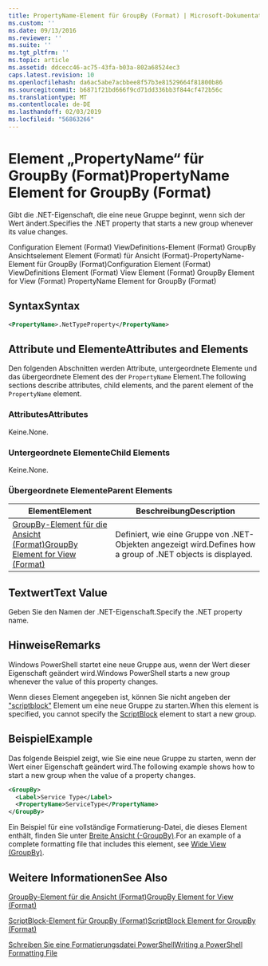 ```yaml
---
title: PropertyName-Element für GroupBy (Format) | Microsoft-Dokumentation
ms.custom: ''
ms.date: 09/13/2016
ms.reviewer: ''
ms.suite: ''
ms.tgt_pltfrm: ''
ms.topic: article
ms.assetid: ddcecc46-ac75-43fa-b03a-802a68524ec3
caps.latest.revision: 10
ms.openlocfilehash: da6ac5abe7acbbee8f57b3e81529664f81800b86
ms.sourcegitcommit: b6871f21bd666f9cd71dd336bb3f844cf472b56c
ms.translationtype: MT
ms.contentlocale: de-DE
ms.lasthandoff: 02/03/2019
ms.locfileid: "56863266"
---
```

# <a name="propertyname-element-for-groupby-format"></a><span data-ttu-id="f4fee-102">Element „PropertyName“ für GroupBy (Format)</span><span class="sxs-lookup"><span data-stu-id="f4fee-102">PropertyName Element for GroupBy (Format)</span></span>

<span data-ttu-id="f4fee-103">Gibt die .NET-Eigenschaft, die eine neue Gruppe beginnt, wenn sich der Wert ändert.</span><span class="sxs-lookup"><span data-stu-id="f4fee-103">Specifies the .NET property that starts a new group whenever its value changes.</span></span>

<span data-ttu-id="f4fee-104">Configuration Element (Format) ViewDefinitions-Element (Format) GroupBy Ansichtselement Element (Format) für Ansicht (Format)-PropertyName-Element für GroupBy (Format)</span><span class="sxs-lookup"><span data-stu-id="f4fee-104">Configuration Element (Format) ViewDefinitions Element (Format) View Element (Format) GroupBy Element for View (Format) PropertyName Element for GroupBy (Format)</span></span>

## <a name="syntax"></a><span data-ttu-id="f4fee-105">Syntax</span><span class="sxs-lookup"><span data-stu-id="f4fee-105">Syntax</span></span>

```xml
<PropertyName>.NetTypeProperty</PropertyName>
```

## <a name="attributes-and-elements"></a><span data-ttu-id="f4fee-106">Attribute und Elemente</span><span class="sxs-lookup"><span data-stu-id="f4fee-106">Attributes and Elements</span></span>

<span data-ttu-id="f4fee-107">Den folgenden Abschnitten werden Attribute, untergeordnete Elemente und das übergeordnete Element des der `PropertyName` Element.</span><span class="sxs-lookup"><span data-stu-id="f4fee-107">The following sections describe attributes, child elements, and the parent element of the `PropertyName` element.</span></span>

### <a name="attributes"></a><span data-ttu-id="f4fee-108">Attributes</span><span class="sxs-lookup"><span data-stu-id="f4fee-108">Attributes</span></span>

<span data-ttu-id="f4fee-109">Keine.</span><span class="sxs-lookup"><span data-stu-id="f4fee-109">None.</span></span>

### <a name="child-elements"></a><span data-ttu-id="f4fee-110">Untergeordnete Elemente</span><span class="sxs-lookup"><span data-stu-id="f4fee-110">Child Elements</span></span>

<span data-ttu-id="f4fee-111">Keine.</span><span class="sxs-lookup"><span data-stu-id="f4fee-111">None.</span></span>

### <a name="parent-elements"></a><span data-ttu-id="f4fee-112">Übergeordnete Elemente</span><span class="sxs-lookup"><span data-stu-id="f4fee-112">Parent Elements</span></span>

|<span data-ttu-id="f4fee-113">Element</span><span class="sxs-lookup"><span data-stu-id="f4fee-113">Element</span></span>|<span data-ttu-id="f4fee-114">Beschreibung</span><span class="sxs-lookup"><span data-stu-id="f4fee-114">Description</span></span>|
|-------------|-----------------|
|[<span data-ttu-id="f4fee-115">GroupBy-Element für die Ansicht (Format)</span><span class="sxs-lookup"><span data-stu-id="f4fee-115">GroupBy Element for View (Format)</span></span>](./groupby-element-for-view-format.md)|<span data-ttu-id="f4fee-116">Definiert, wie eine Gruppe von .NET-Objekten angezeigt wird.</span><span class="sxs-lookup"><span data-stu-id="f4fee-116">Defines how a group of .NET objects is displayed.</span></span>|

## <a name="text-value"></a><span data-ttu-id="f4fee-117">Textwert</span><span class="sxs-lookup"><span data-stu-id="f4fee-117">Text Value</span></span>

<span data-ttu-id="f4fee-118">Geben Sie den Namen der .NET-Eigenschaft.</span><span class="sxs-lookup"><span data-stu-id="f4fee-118">Specify the .NET property name.</span></span>

## <a name="remarks"></a><span data-ttu-id="f4fee-119">Hinweise</span><span class="sxs-lookup"><span data-stu-id="f4fee-119">Remarks</span></span>

<span data-ttu-id="f4fee-120">Windows PowerShell startet eine neue Gruppe aus, wenn der Wert dieser Eigenschaft geändert wird.</span><span class="sxs-lookup"><span data-stu-id="f4fee-120">Windows PowerShell starts a new group whenever the value of this property changes.</span></span>

<span data-ttu-id="f4fee-121">Wenn dieses Element angegeben ist, können Sie nicht angeben der ["scriptblock"](./scriptblock-element-for-groupby-format.md) Element um eine neue Gruppe zu starten.</span><span class="sxs-lookup"><span data-stu-id="f4fee-121">When this element is specified, you cannot specify the [ScriptBlock](./scriptblock-element-for-groupby-format.md) element to start a new group.</span></span>

## <a name="example"></a><span data-ttu-id="f4fee-122">Beispiel</span><span class="sxs-lookup"><span data-stu-id="f4fee-122">Example</span></span>

<span data-ttu-id="f4fee-123">Das folgende Beispiel zeigt, wie Sie eine neue Gruppe zu starten, wenn der Wert einer Eigenschaft geändert wird.</span><span class="sxs-lookup"><span data-stu-id="f4fee-123">The following example shows how to start a new group when the value of a property changes.</span></span>

```xml
<GroupBy>
  <Label>Service Type</Label>
  <PropertyName>ServiceType</PropertyName>
</GroupBy>

```

<span data-ttu-id="f4fee-124">Ein Beispiel für eine vollständige Formatierung-Datei, die dieses Element enthält, finden Sie unter [Breite Ansicht (-GroupBy)](./wide-view-groupby.md).</span><span class="sxs-lookup"><span data-stu-id="f4fee-124">For an example of a complete formatting file that includes this element, see [Wide View (GroupBy)](./wide-view-groupby.md).</span></span>

## <a name="see-also"></a><span data-ttu-id="f4fee-125">Weitere Informationen</span><span class="sxs-lookup"><span data-stu-id="f4fee-125">See Also</span></span>

[<span data-ttu-id="f4fee-126">GroupBy-Element für die Ansicht (Format)</span><span class="sxs-lookup"><span data-stu-id="f4fee-126">GroupBy Element for View (Format)</span></span>](./groupby-element-for-view-format.md)

[<span data-ttu-id="f4fee-127">ScriptBlock-Element für GroupBy (Format)</span><span class="sxs-lookup"><span data-stu-id="f4fee-127">ScriptBlock Element for GroupBy (Format)</span></span>](./scriptblock-element-for-groupby-format.md)

[<span data-ttu-id="f4fee-128">Schreiben Sie eine Formatierungsdatei PowerShell</span><span class="sxs-lookup"><span data-stu-id="f4fee-128">Writing a PowerShell Formatting File</span></span>](./writing-a-powershell-formatting-file.md)
